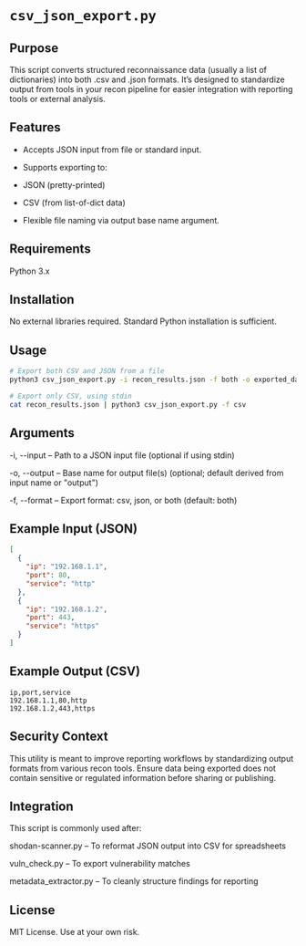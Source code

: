 # ```csv_json_export.py```

## Purpose
This script converts structured reconnaissance data (usually a list of dictionaries) into both .csv and .json formats. It’s designed to standardize output from tools in your recon pipeline for easier integration with reporting tools or external analysis.

## Features
- Accepts JSON input from file or standard input.

- Supports exporting to:

- JSON (pretty-printed)

- CSV (from list-of-dict data)

- Flexible file naming via output base name argument.

## Requirements
Python 3.x

## Installation
No external libraries required. Standard Python installation is sufficient.

## Usage
```bash
# Export both CSV and JSON from a file
python3 csv_json_export.py -i recon_results.json -f both -o exported_data

# Export only CSV, using stdin
cat recon_results.json | python3 csv_json_export.py -f csv
```

## Arguments
-i, --input – Path to a JSON input file (optional if using stdin)

-o, --output – Base name for output file(s) (optional; default derived from input name or "output")

-f, --format – Export format: csv, json, or both (default: both)

## Example Input (JSON)
```json
[
  {
    "ip": "192.168.1.1",
    "port": 80,
    "service": "http"
  },
  {
    "ip": "192.168.1.2",
    "port": 443,
    "service": "https"
  }
]
```
## Example Output (CSV)
```csv
ip,port,service
192.168.1.1,80,http
192.168.1.2,443,https
```
## Security Context
This utility is meant to improve reporting workflows by standardizing output formats from various recon tools. Ensure data being exported does not contain sensitive or regulated information before sharing or publishing.

## Integration
This script is commonly used after:

shodan-scanner.py – To reformat JSON output into CSV for spreadsheets

vuln_check.py – To export vulnerability matches

metadata_extractor.py – To cleanly structure findings for reporting

## License
MIT License. Use at your own risk.
